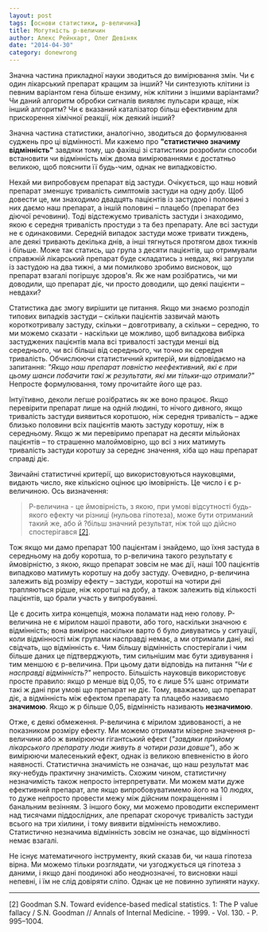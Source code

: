 ```yaml
---
layout: post
tags: [основи статистики, р-величина]
title: Могутність р-величин
author: Алекс Рейнхарт, Олег Девіняк
date: "2014-04-30" 
category: donewrong
---
```

Значна частина прикладної науки зводиться до вимірювання змін. Чи є один лікарський препарат кращим за інший? Чи синтезують клітини із певним варіантом гена більше ензиму, ніж клітини з іншими варіантами? Чи даний алгоритм обробки сигналів виявляє пульсари краще, ніж інший алгоритм? Чи є вказаний каталізатор більш ефективним для прискорення хімічної реакції, ніж деякий інший?

Значна частина статистики, аналогічно, зводиться до формулювання суджень про ці відмінності. Ми кажемо про **"статистично значиму відмінність"** завдяки тому, що фахівці зі статистики розробили способи встановити чи відмінність між двома вимірюваннями є достатньо великою, щоб пояснити її будь-чим, однак не випадковістю.

Нехай ми випробовуєм препарат від застуди. Очікується, що наш новий препарат зменшує тривалість симптомів застуди на одну добу. Щоб довести це, ми знаходимо двадцять пацієнтів із застудою і половині з них даємо наш препарат, а іншій половині – плацебо (препарат без діючої речовини). Тоді відстежуємо тривалість застуди і знаходимо, якою є середня тривалість простуди з та без препарату. 
Але всі застуди не є одинаковими. Середній випадок застуди може тривати тиждень, але деякі тривають декілька днів, а інші тягнуться протягом двох тижнів і більше. Може так статись, що група з десяти пацієнтів, що отримували справжній лікарський препарат буде складатись з невдах, які загрузли із застудою на два тижні, а ми помилково зробимо висновок, що препарат взагалі погіршує здоров'я. Як же нам розібратись, чи ми доводили, що препарат діє, чи просто доводили, що деякі пацієнти – невдахи?

Статистика дає змогу вирішити це питання. Якщо ми знаємо розподіл типових випадків застуди – скільки пацієнтів зазвичай мають короткотривалу застуду, скільки – довготривалу, а скільки – середню, то ми можемо сказати - наскільки це можливо, щоб випадкова вибірка застуджених пацієнтів мала всі тривалості застуди менші від середнього, чи всі більші від середнього, чи точно як середня тривалість. Обчислюючи статистичний критерій, ми відповідаємо на запитання: *"Якщо наш препарат повністю неефективний, які є при цьому шанси побачити такі ж результати, які ми тільки-що отримали?"*
Непросте формулювання, тому прочитайте його ще раз.

Інтуїтивно, деколи легше розібратись як же воно працює. Якщо перевірити препарат лише на одній людині, то нічого дивного, якщо тривалість застуди виявиться коротшою, ніж середня тривалість – адже близько половини всіх пацієнтів мають застуду коротшу, ніж в середньому. Якщо ж ми перевіримо препарат на десяти мільйонах пацієнтів – то страшенно малоймовірно, що всі з них матимуть тривалість застуди коротшу за середнє значення, хіба що наш препарат справді діє. 

Звичайні статистичні критерії, що використовуються науковцями, видають число, яке кількісно оцінює цю імовірність. Це число і є р-величиною. Ось визначення:
> Р-величина - це ймовірність, з якою, при умові відсутності будь-якого ефекту чи різниці (нульова гіпотеза), може бути отриманий такий же, або й ?більш значний результат, ніж той що дійсно спостерігався <a href="#Goodman">\[2\]</a>.

Тож якщо ми дамо препарат 100 пацієнтам і знайдемо, що їхня застуда в середньому на добу коротша, то р-величина такого результату є ймовірністю, з якою, якщо препарат зовсім не має дії, наші 100 пацієнтів випадково матимуть коротшу на добу застуду. Очевидно, р-величина залежить від розміру ефекту – застуди, коротші на чотири дні трапляються рідше, ніж коротші на добу, а також залежить від кількості пацієнтів, що брали участь у випробуванні.

Це є досить хитра концепція, можна поламати над нею голову. Р-величина не є мірилом нашої правоти, або того, наскільки значною є відмінність; вона вимірює наскільки варто б було дивуватись у ситуації, коли відмінності між групами насправді немає, а ми отримали дані, які свідчать, що відмінність є. Чим більшу відмінність спостерігали і чим більше даних це підтверджують, тим сильнішим має бути здивування і тим меншою є р-величина. 
При цьому дати відповідь на питання *"Чи є насправді відмінність?"* непросто. Більшість науковців використовує просте правило: якщо р менше від 0,05, то є лише 5% шанс отримати такі ж дані при умові що препарат не діє. Тому, вважаємо, що препарат діє, а відмінність між ефектом препарату та плацебо називаємо **значимою**. Якщо ж р більше 0,05, відмінність називають **незначимою**.

Отже, є деякі обмеження. Р-величина є мірилом здивованості, а не показником розміру ефекту. Ми можемо отримати мізерне значення р-величини або ж вимірюючи гігантський ефект (*"завдяки прийому лікарського препарату люди живуть в чотири рази довше"*), або ж вимірюючи малесенький ефект, однак із великою впевненістю в його наявності. Статистична значимість не означає, що наш результат має яку-небудь практичну значимість. 
Схожим чином, статистичну незначимість також непросто інтерпретувати. Ми можем мати дуже ефективний препарат, але якщо випробовуватимемо його на 10 людях, то дуже непросто провести межу між дійсним покращенням і банальним везінням. З іншого боку, ми можемо проводити експеримент над тисячами піддослідних, але препарат скорочує тривалість застуди всього на три хіилини, і тому виявити відмінність неможливо. Статистично незначима відмінність зовсім не означає, що відмінності немає взагалі.


Не існує математичного інструменту, який сказав би, чи наша гіпотеза вірна. Ми можемо тільки розглядати, чи узгоджується ця гіпотеза з даними, і якщо дані поодинокі або неоднозначні, то висновки наші непевні, і їм не слід довіряти сліпо.
Однак це не повинно зупиняти науку.

___

<div class="nohover">
<a name="Goodman" id="anchor">[2] Goodman S.N. Toward evidence-based medical statistics. 1: The P value fallacy / S.N. Goodman // Annals of Internal Medicine. - 1999. - Vol. 130. - P. 995–1004.</a>
</div>
